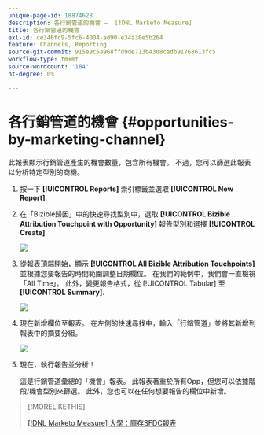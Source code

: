 ```yaml
---
unique-page-id: 18874628
description: 各行銷管道的機會 —  [!DNL Marketo Measure]
title: 各行銷管道的機會
exl-id: ce346fc9-5fc6-4004-ad90-e34a30e5b264
feature: Channels, Reporting
source-git-commit: 915e9c5a968ffd9de713b4308cadb91768613fc5
workflow-type: tm+mt
source-wordcount: '184'
ht-degree: 0%

---
```


# 各行銷管道的機會 {#opportunities-by-marketing-channel}

此報表顯示行銷管道產生的機會數量，包含所有機會。 不過，您可以篩選此報表以分析特定型別的商機。

1. 按一下 **[!UICONTROL Reports]** 索引標籤並選取 **[!UICONTROL New Report]**.

1. 在「Bizible歸因」中的快速尋找型別中，選取 **[!UICONTROL Bizible Attribution Touchpoint with Opportunity]** 報告型別和選擇 **[!UICONTROL Create]**.

   ![](assets/1-2.jpg)

1. 從報表頂端開始，顯示 **[!UICONTROL All Bizible Attribution Touchpoints]** 並根據您要報告的時間範圍調整日期欄位。 在我們的範例中，我們會一直檢視「All Time」。 此外，變更報告格式，從 [!UICONTROL Tabular] 至 **[!UICONTROL Summary]**.

   ![](assets/2-2.jpg)

1. 現在新增欄位至報表。 在左側的快速尋找中，輸入「行銷管道」並將其新增到報表中的摘要分組。

   ![](assets/3-2.jpg)

1. 現在，執行報告並分析！

   這是行銷管道彙總的「機會」報表。 此報表著重於所有Opp，但您可以依據階段/機會型別來篩選。 此外，您也可以在任何想要報告的欄位中新增。

>[!MORELIKETHIS]
>
>[[!DNL Marketo Measure] 大學：庫存SFDC報表](https://universityonline.marketo.com/courses/bizible-fundamentals-bizible-102/#/page/5c5cb68dfb384d0c9fb96cc4)
